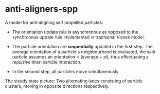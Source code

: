 # anti-aligners-spp
A model for anti-aligning self propelled particles. 
- The orientation update rule is asynchronous as opposed to the synchronous update rule implemented in traditional Vicsek model. 
* The particle orientation are **sequentially** updated in the first step. The average orientation of a particle's neighbourhood
is evaluated, the said particle assumes an orientation = (average + pi), thus effectuating a *repulsive* inter-particle interaction.
+ In the second step, all particles move simultaneously.

The steady state picture:
  Two alternating lanes consisting of particle clusters, moving in opposite directions respectively.
  

